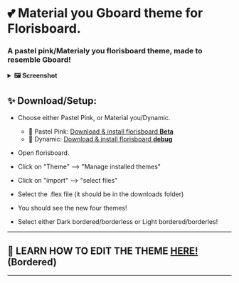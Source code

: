 # 💕 Material you Gboard theme for Florisboard.
<h3> A pastel pink/Materialy you florisboard theme, made to resemble Gboard!</h3>

<details>
<summary><b>🖼️ Screenshot</b></summary>
  
</h2>

---

## Bordered:
<img src="https://github.com/TeaEndsAcronyms/Gboard-for-Florisboard-theme/assets/123305689/cd5c584d-ecc9-4377-8e69-4bd5a3d4df12" alt="Bordered" border="0" width="500">

---
## Borderless:
<img src="https://github.com/TeaEndsAcronyms/Gboard-for-Florisboard-theme/assets/123305689/5514f54c-6e15-4ff9-8c3e-53ce49eca6ee" alt="Bordered" border="0" width="500">


---

</details>

## ✨ Download/Setup:

- Choose either Pastel Pink, or Material you/Dynamic.

  - 🩷 Pastel Pink: [Download & install florisboard **Beta**](https://apt.izzysoft.de/fdroid/index/apk/dev.patrickgold.florisboard.beta)
  - 🎨 Dynamic: [Download & install florisboard **debug**](https://www.mediafire.com/file/pywec1eo0iqze0j/dev.patrickgold.florisboard.debug.apk/file)

- Open florisboard.

- Click on "Theme" --> "Manage installed themes"

- Click on "import" --> "select files"

- Select the .flex file (it should be in the downloads folder)

- You should see the new four themes!

- Select either Dark bordered/borderless or Light bordered/borderles!

---
## 📝 LEARN HOW TO EDIT THE THEME [HERE!](https://github.com/TeaEndsAcronyms/Gboard-for-Florisboard-theme/blob/main/Editing%20Guide.md) (Bordered)
---
